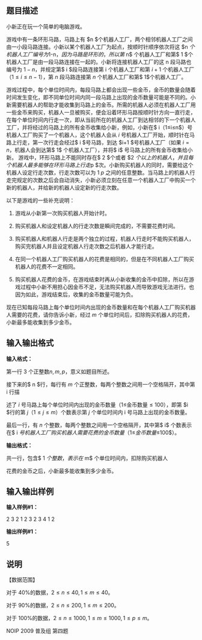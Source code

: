 题目描述
----

小新正在玩一个简单的电脑游戏。

游戏中有一条环形马路，马路上有 $n $个机器人工厂，两个相邻机器人工厂之间由一小段马路连接。小新以某个机器人工厂为起点，按顺时针顺序依次将这 $n $个机器人工厂编号为$1-n$，因为马路是环形的，所以第$ n$ 个机器人工厂和第$ 1 $个机器人工厂是由一段马路连接在一起的。小新将连接机器人工厂的这 n 段马路也编号为 $1-n$，并规定第$ i $段马路连接第 i 个机器人工厂和第 $i+1$ 个机器人工厂（$1≤i≤n-1$），第 $n$ 段马路连接第 $n$ 个机器人工厂和第$ 1$个机器人工厂。

游戏过程中，每个单位时间内，每段马路上都会出现一些金币，金币的数量会随着时间发生变化，即不同单位时间内同一段马路上出现的金币数量可能是不同的。小新需要机器人的帮助才能收集到马路上的金币。所需的机器人必须在机器人工厂用一些金币来购买，机器人一旦被购买，便会沿着环形马路按顺时针方向一直行走，在每个单位时间内行走一次，即从当前所在的机器人工厂到达相邻的下一个机器人工厂，并将经过的马路上的所有金币收集给小新，例如，小新在$ i$（$1≤i≤n$）号机器人工厂购买了一个机器人，这个机器人会从 $i$ 号机器人工厂开始，顺时针在马路上行走，第一次行走会经过$ i $号马路，到达 $i+1 $号机器人工厂（如果 $i=n$，机器人会到达第$ 1$ 个机器人工厂），并将$ i$ 号马路上的所有金币收集给小新。 游戏中，环形马路上不能同时存在$ 2 $个或者 $2 $个以上的机器人，并且每个机器人最多能够在环形马路上行走$p $次。小新购买机器人的同时，需要给这个机器人设定行走次数，行走次数可以为 $1~p$ 之间的任意整数。当马路上的机器人行走完规定的次数之后会自动消失，小新必须立刻在任意一个机器人工厂中购买一个新的机器人，并给新的机器人设定新的行走次数。

以下是游戏的一些补充说明：

1.  游戏从小新第一次购买机器人开始计时。
    
2.  购买机器人和设定机器人的行走次数是瞬间完成的，不需要花费时间。
    
3.  购买机器人和机器人行走是两个独立的过程，机器人行走时不能购买机器人，购买完机器人并且设定机器人行走次数之后机器人才能行走。
    
4.  在同一个机器人工厂购买机器人的花费是相同的，但是在不同机器人工厂购买机器人的花费不一定相同。
    
5.  购买机器人花费的金币，在游戏结束时再从小新收集的金币中扣除，所以在游戏过程中小新不用担心因金币不足，无法购买机器人而导致游戏无法进行。也因为如此，游戏结束后，收集的金币数量可能为负。
    

现在已知每段马路上每个单位时间内出现的金币数量和在每个机器人工厂购买机器人需要的花费，请你告诉小新，经过 $m$ 个单位时间后，扣除购买机器人的花费，小新最多能收集到多少金币。

输入输出格式
------

**输入格式：**  

第一行 $3$ 个正整数$n,m,p$，意义如题目所述。

接下来的$ n $行，每行有 $m$ 个正整数，每两个整数之间用一个空格隔开，其中第 i 行描

述了 $i$ 号马路上每个单位时间内出现的金币数量（$1≤$金币数量$≤100$），即第 $i $行的第 $j$（$1≤j≤m$）个数表示第 $j$ 个单位时间内 i 号马路上出现的金币数量。

最后一行，有 $n$ 个整数，每两个整数之间用一个空格隔开，其中第$ i$ 个数表示在$ i $号机器人工厂购买机器人需要花费的金币数量（$1≤$金币数量$≤100$）。

**输出格式：**  

共一行，包含$ 1 $个整数，表示在$ m$ 个单位时间内，扣除购买机器人

花费的金币之后，小新最多能收集到多少金币。

输入输出样例
------

**输入样例#1：** 

2 3 2 
1 2 3 
2 3 4 
1 2

**输出样例#1：** 

5

说明
--

【数据范围】

对于 40%的数据，$2≤n≤40,1≤m≤40$。

对于 90%的数据，$2≤n≤200,1≤m≤200$。

对于 100%的数据，$2≤n≤1000,1≤m≤1000,1≤p≤m$。

NOIP 2009 普及组 第四题